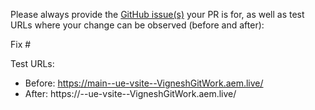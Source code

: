 Please always provide the [GitHub issue(s)](../issues) your PR is for, as well as test URLs where your change can be observed (before and after):

Fix #<gh-issue-id>

Test URLs:
- Before: https://main--ue-vsite--VigneshGitWork.aem.live/
- After: https://<branch>--ue-vsite--VigneshGitWork.aem.live/
